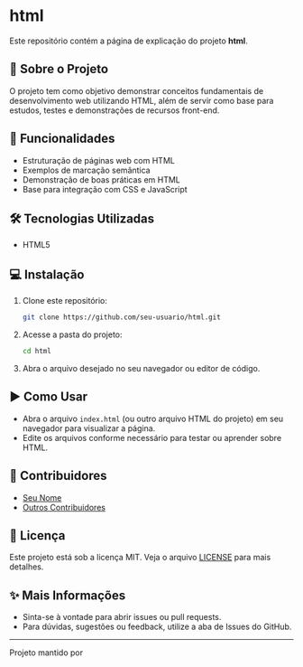# html

Este repositório contém a página de explicação do projeto **html**.

## 📖 Sobre o Projeto

O projeto tem como objetivo demonstrar conceitos fundamentais de desenvolvimento web utilizando HTML, além de servir como base para estudos, testes e demonstrações de recursos front-end.

## 🚀 Funcionalidades

- Estruturação de páginas web com HTML
- Exemplos de marcação semântica
- Demonstração de boas práticas em HTML
- Base para integração com CSS e JavaScript

## 🛠️ Tecnologias Utilizadas

- HTML5

## 💻 Instalação

1. Clone este repositório:
   ```sh
   git clone https://github.com/seu-usuario/html.git
   ```
2. Acesse a pasta do projeto:
   ```sh
   cd html
   ```
3. Abra o arquivo desejado no seu navegador ou editor de código.

## ▶️ Como Usar

- Abra o arquivo `index.html` (ou outro arquivo HTML do projeto) em seu navegador para visualizar a página.
- Edite os arquivos conforme necessário para testar ou aprender sobre HTML.

## 👥 Contribuidores

- [Seu Nome](https://github.com/seu-usuario)
- [Outros Contribuidores](https://github.com/seu-usuario/html/graphs/contributors)

## 📄 Licença

Este projeto está sob a licença MIT. Veja o arquivo [LICENSE](LICENSE) para mais detalhes.

## ✨ Mais Informações

- Sinta-se à vontade para abrir issues ou pull requests.
- Para dúvidas, sugestões ou feedback, utilize a aba de Issues do GitHub.

---
Projeto mantido por

